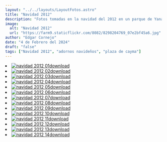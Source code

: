 ```yaml
---
layout: "../../layouts/LayoutFotos.astro"
title: "Navidad 2012"
description: "Fotos tomadas en la navidad del 2012 en un parque de Yanahuara en Arequipa."
image:
  alt: "Navidad 2012"
  url: "https://farm9.staticflickr.com/8082/8298204769_07e2bf45a6.jpg"
author: "Edgar Cornejo"
date: "4 de Febrero del 2024"
draft: "false"
tags: ["Navidad 2012", "adornos navideños", "plaza de cayma"]
---
```


<li><a href="https://farm9.staticflickr.com/8082/8298204769_02d664f458_o.jpg" download title="Descargar"><img src="https://farm9.staticflickr.com/8082/8298204769_07e2bf45a6.jpg" loading="lazy" alt="navidad 2012 01"><span class="material-symbols-rounded">download</span></a></li>
<li><a href="https://farm9.staticflickr.com/8351/8299261808_bb2a302b30_o.jpg" download title="Descargar"><img src="https://farm9.staticflickr.com/8351/8299261808_1eccc7e7bf_n.jpg" loading="lazy" alt="navidad 2012 02"><span class="material-symbols-rounded">download</span></a></li>
<li><a href="https://farm9.staticflickr.com/8084/8299267814_bbceb2507a_o.jpg" download title="Descargar"><img src="https://farm9.staticflickr.com/8084/8299267814_b9bea2aa80_n.jpg" loading="lazy" alt="navidad 2012 03"><span class="material-symbols-rounded">download</span></a></li>
<li><a href="https://farm9.staticflickr.com/8217/8298223117_fb0079753b_o.jpg" download title="Descargar"><img src="https://farm9.staticflickr.com/8217/8298223117_da6bc67d7d_n.jpg" loading="lazy" alt="navidad 2012 04"><span class="material-symbols-rounded">download</span></a></li>
<li><a href="https://farm9.staticflickr.com/8215/8299286638_ed630b19a3_o.jpg" download title="Descargar"><img src="https://farm9.staticflickr.com/8215/8299286638_53a36ca8da_n.jpg" loading="lazy" alt="navidad 2012 05"><span class="material-symbols-rounded">download</span></a></li>
<li><a href="https://farm9.staticflickr.com/8353/8299298020_71805c600c_o.jpg" download title="Descargar"><img src="https://farm9.staticflickr.com/8353/8299298020_7e345b2c5f_n.jpg" loading="lazy" alt="navidad 2012 06"><span class="material-symbols-rounded">download</span></a></li>
<li><a href="https://farm9.staticflickr.com/8212/8299303786_bdb5a71df9_o.jpg" download title="Descargar"><img src="https://farm9.staticflickr.com/8212/8299303786_0fb73bd762_n.jpg" loading="lazy" alt="navidad 2012 07"><span class="material-symbols-rounded">download</span></a></li>
<li><a href="https://farm9.staticflickr.com/8363/8299309760_f3e47473b3_o.jpg" download title="Descargar"><img src="https://farm9.staticflickr.com/8363/8299309760_f2ed974fde_n.jpg" loading="lazy" alt="navidad 2012 08"><span class="material-symbols-rounded">download</span></a></li>
<li><a href="https://farm9.staticflickr.com/8215/8299314478_1bc66b3160_o.jpg" download title="Descargar"><img src="https://farm9.staticflickr.com/8215/8299314478_43a070fa70_n.jpg" loading="lazy" alt="navidad 2012 09"><span class="material-symbols-rounded">download</span></a></li>
<li><a href="https://farm9.staticflickr.com/8356/8298268525_cefb26fe8b_o.jpg" download title="Descargar"><img src="https://farm9.staticflickr.com/8356/8298268525_d681f65c20_n.jpg" loading="lazy" alt="navidad 2012 10"><span class="material-symbols-rounded">download</span></a></li>
<li><a href="https://farm9.staticflickr.com/8364/8299329058_2b233c4d02_o.jpg" download title="Descargar"><img src="https://farm9.staticflickr.com/8364/8299329058_ce636120af_n.jpg" loading="lazy" alt="navidad 2012 11"><span class="material-symbols-rounded">download</span></a></li>
<li><a href="https://farm9.staticflickr.com/8357/8298281031_17dda201c7_o.jpg" download title="Descargar"><img src="https://farm9.staticflickr.com/8357/8298281031_451b652465.jpg" loading="lazy" alt="navidad 2012 12"><span class="material-symbols-rounded">download</span></a></li>
<li><a href="https://farm9.staticflickr.com/8215/8299337306_2f32f52af2_o.jpg" download title="Descargar"><img src="https://farm9.staticflickr.com/8215/8299337306_b4e8be69de.jpg" loading="lazy" alt="navidad 2012 13"><span class="material-symbols-rounded">download</span></a></li>
<li><a href="https://farm9.staticflickr.com/8492/8298293495_b8e7c23842_o.jpg" download title="Descargar"><img src="https://farm9.staticflickr.com/8492/8298293495_00211a11d7_n.jpg" loading="lazy" alt="navidad 2012 14"><span class="material-symbols-rounded">download</span></a></li>
